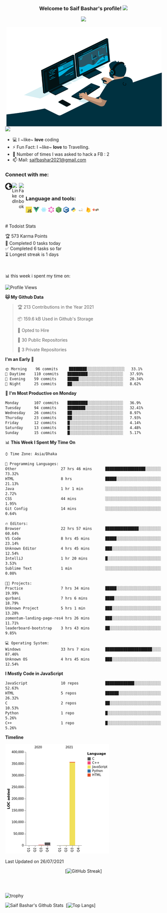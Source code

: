 <h3 align="center">
  Welcome to Saif Bashar's profile!
  <img src="https://media.giphy.com/media/hvRJCLFzcasrR4ia7z/giphy.gif" width="28">
</h3>
<p align="center">
  <a href="https://github.com/saifbashar"><img src="https://readme-typing-svg.herokuapp.com/?lines=Full-stack%20web%20and%20app%20developer;Self-taught%20UI%2FUX%20Designer;2%2B%20years%20of%20coding%20experience;Always%20learning%20new%20things&center=true&width=380&height=45"></a>
</p>


<img align="right" alt="GIF" src="https://raw.githubusercontent.com/saifbashar/saifbashar/main/code.gif" width="500" height="320" />

  
![](https://komarev.com/ghpvc/?username=saifbashar&color=green&style=flat-square&label=PROFILE+VIEWS)



  
  

- 💻 I ~like~ **love** coding
- ⚡ Fun Fact: I ~like~ **love** to Travelling.
- 🏅 Number of times I was asked to hack a FB : 2
- 📫 Mail: saifbashar2021@gmail.com

 
<!-- - Usesless Stats:
 👯 I have successfully worked on production level projects regarding android, web and backend.
currently perfecting my skills with ReactJS and Android MVVM Architecture.


-->
 ### Connect with me:

[<img align="left" alt="" width="22px" src="https://raw.githubusercontent.com/iconic/open-iconic/master/svg/globe.svg" />][website]
[<img align="left" alt="LinkedIn" width="22px" src="https://cdn.jsdelivr.net/npm/simple-icons@v3/icons/linkedin.svg" />][linkedin]
[<img align="left" alt="Facebook" width="22px" src="https://cdn.jsdelivr.net/npm/simple-icons@v3/icons/facebook.svg" />][facebook]


<br /> 


 ### Language and tools:

<code><img height="20" src="https://raw.githubusercontent.com/github/explore/80688e429a7d4ef2fca1e82350fe8e3517d3494d/topics/javascript/javascript.png"></code>
<code><img height="20" src="https://raw.githubusercontent.com/github/explore/80688e429a7d4ef2fca1e82350fe8e3517d3494d/topics/vue/vue.png"></code>
<code><img height="20" src="https://raw.githubusercontent.com/github/explore/80688e429a7d4ef2fca1e82350fe8e3517d3494d/topics/react/react.png"></code>
<code><img height="20" src="https://raw.githubusercontent.com/github/explore/5c058a388828bb5fde0bcafd4bc867b5bb3f26f3/topics/graphql/graphql.png"></code>
<code><img height="20" src="https://raw.githubusercontent.com/github/explore/80688e429a7d4ef2fca1e82350fe8e3517d3494d/topics/nodejs/nodejs.png"></code>
<code><img height="20" src="https://raw.githubusercontent.com/github/explore/80688e429a7d4ef2fca1e82350fe8e3517d3494d/topics/cpp/cpp.png"></code>
<code><img height="20" src="https://raw.githubusercontent.com/github/explore/80688e429a7d4ef2fca1e82350fe8e3517d3494d/topics/python/python.png"></code>
<code><img height="20" src="https://raw.githubusercontent.com/github/explore/80688e429a7d4ef2fca1e82350fe8e3517d3494d/topics/mysql/mysql.png"></code>
<code><img height="20" src="https://raw.githubusercontent.com/github/explore/80688e429a7d4ef2fca1e82350fe8e3517d3494d/topics/firebase/firebase.png"></code>
<code><img height="20" src="https://raw.githubusercontent.com/github/explore/80688e429a7d4ef2fca1e82350fe8e3517d3494d/topics/git/git.png"></code>

  
  


<br />
# Todoist Stats

<!-- TODO-IST:START -->
🏆  573 Karma Points           
🌸  Completed 0 tasks today           
✅  Completed 6 tasks so far           
⏳  Longest streak is 1 days
<!-- TODO-IST:END -->
<br />

📊 this week i spent my time on:
<br />

<!--START_SECTION:waka-->
![Profile Views](http://img.shields.io/badge/Profile%20Views-447-blue)

**🐱 My Github Data** 

> 🏆 213 Contributions in the Year 2021
 > 
> 📦 159.6 kB Used in Github's Storage 
 > 
> 💼 Opted to Hire
 > 
> 📜 30 Public Repositories 
 > 
> 🔑 3 Private Repositories  
 > 
**I'm an Early 🐤** 

```text
🌞 Morning    96 commits     ████████░░░░░░░░░░░░░░░░░   33.1% 
🌆 Daytime    110 commits    █████████░░░░░░░░░░░░░░░░   37.93% 
🌃 Evening    59 commits     █████░░░░░░░░░░░░░░░░░░░░   20.34% 
🌙 Night      25 commits     ██░░░░░░░░░░░░░░░░░░░░░░░   8.62%

```
📅 **I'm Most Productive on Monday** 

```text
Monday       107 commits    █████████░░░░░░░░░░░░░░░░   36.9% 
Tuesday      94 commits     ████████░░░░░░░░░░░░░░░░░   32.41% 
Wednesday    26 commits     ██░░░░░░░░░░░░░░░░░░░░░░░   8.97% 
Thursday     23 commits     ██░░░░░░░░░░░░░░░░░░░░░░░   7.93% 
Friday       12 commits     █░░░░░░░░░░░░░░░░░░░░░░░░   4.14% 
Saturday     13 commits     █░░░░░░░░░░░░░░░░░░░░░░░░   4.48% 
Sunday       15 commits     █░░░░░░░░░░░░░░░░░░░░░░░░   5.17%

```


📊 **This Week I Spent My Time On** 

```text
⌚︎ Time Zone: Asia/Dhaka

💬 Programming Languages: 
Other                    27 hrs 46 mins      ██████████████████░░░░░░░   73.32% 
HTML                     8 hrs               █████░░░░░░░░░░░░░░░░░░░░   21.13% 
Java                     1 hr 1 min          ░░░░░░░░░░░░░░░░░░░░░░░░░   2.72% 
CSS                      44 mins             ░░░░░░░░░░░░░░░░░░░░░░░░░   1.95% 
Git Config               14 mins             ░░░░░░░░░░░░░░░░░░░░░░░░░   0.64%

🔥 Editors: 
Browser                  22 hrs 57 mins      ███████████████░░░░░░░░░░   60.64% 
VS Code                  8 hrs 45 mins       █████░░░░░░░░░░░░░░░░░░░░   23.14% 
Unknown Editor           4 hrs 45 mins       ███░░░░░░░░░░░░░░░░░░░░░░   12.54% 
IntelliJ                 1 hr 20 mins        █░░░░░░░░░░░░░░░░░░░░░░░░   3.53% 
Sublime Text             1 min               ░░░░░░░░░░░░░░░░░░░░░░░░░   0.08%

🐱‍💻 Projects: 
Practice                 7 hrs 34 mins       █████░░░░░░░░░░░░░░░░░░░░   19.99% 
qurbani                  7 hrs 6 mins        ████░░░░░░░░░░░░░░░░░░░░░   18.79% 
Unknown Project          5 hrs 1 min         ███░░░░░░░░░░░░░░░░░░░░░░   13.28% 
zomentum-landing-page-res4 hrs 26 mins       ███░░░░░░░░░░░░░░░░░░░░░░   11.71% 
leaderboard-bootstrap    3 hrs 43 mins       ██░░░░░░░░░░░░░░░░░░░░░░░   9.85%

💻 Operating System: 
Windows                  33 hrs 7 mins       █████████████████████░░░░   87.46% 
Unknown OS               4 hrs 45 mins       ███░░░░░░░░░░░░░░░░░░░░░░   12.54%

```

**I Mostly Code in JavaScript** 

```text
JavaScript               10 repos            █████████████░░░░░░░░░░░░   52.63% 
HTML                     5 repos             ██████░░░░░░░░░░░░░░░░░░░   26.32% 
C                        2 repos             ██░░░░░░░░░░░░░░░░░░░░░░░   10.53% 
Python                   1 repo              █░░░░░░░░░░░░░░░░░░░░░░░░   5.26% 
C++                      1 repo              █░░░░░░░░░░░░░░░░░░░░░░░░   5.26%

```


**Timeline**

![Chart not found](https://raw.githubusercontent.com/saifbashar/saifbashar/main/charts/bar_graph.png) 


 Last Updated on 26/07/2021
<!--END_SECTION:waka-->

<div align="center">
  

[![GitHub Streak](https://github-readme-streak-stats.herokuapp.com?user=saifbashar&theme=synthwave)]
  </div>
  
<br /><br />



  ![trophy](https://github-profile-trophy.vercel.app/?username=saifbashar&theme=juicyfresh&no-frame=true&row=1&&margin-w=20&no-bg=true)

  
<img align="left" alt="Saif Bashar's Github Stats" src="https://github-readme-stats.vercel.app/api?username=saifbashar&show_icons=true" />    &nbsp;
[![Top Langs](https://github-readme-stats.vercel.app/api/top-langs?username=saifbashar&count_private=true&show_icons=true)]
  </div>

  



[website]: https://saifbashar.wordpress.com/
[facebook]: https://www.facebook.com/yepitssaif/
[linkedin]:https://www.linkedin.com/in/saifbashar/
<br/>
<br/>



